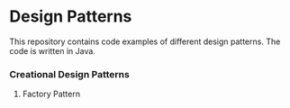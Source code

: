 # Design Patterns
This repository contains code examples of different design patterns. The code is written in Java. 

### Creational Design Patterns
1. Factory Pattern